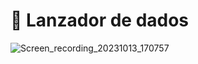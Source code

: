 # 🎲 Lanzador de dados 

![Screen_recording_20231013_170757](https://github.com/mariquenaallosa/juego-dados/assets/99567012/9cec3193-8031-4dbc-87cd-2c65957a5ead)
